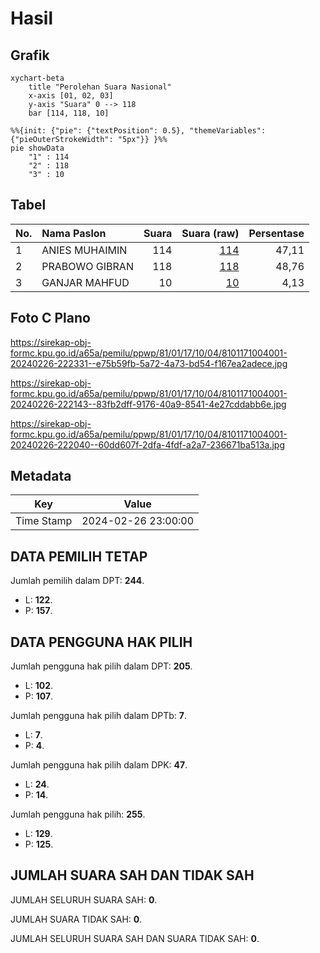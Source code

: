 # Hasil

## Grafik

```mermaid
xychart-beta
    title "Perolehan Suara Nasional"
    x-axis [01, 02, 03]
    y-axis "Suara" 0 --> 118
    bar [114, 118, 10]
```

```mermaid
%%{init: {"pie": {"textPosition": 0.5}, "themeVariables": {"pieOuterStrokeWidth": "5px"}} }%%
pie showData
    "1" : 114
    "2" : 118
    "3" : 10
```

## Tabel

| No. | Nama Paslon    | Suara | Suara (raw) | Persentase |
|:--- |:-------------- | -----:| -----------:| ----------:|
| 1   | ANIES MUHAIMIN | 114   | [114][p-1]  | 47,11      |
| 2   | PRABOWO GIBRAN | 118   | [118][p-2]  | 48,76      |
| 3   | GANJAR MAHFUD  | 10    | [10][p-3]   | 4,13       |


[p-1]: https://github.com/gigit-pemilu/pemilu-2024/blob/main/pilpres/hitung-suara/sub/81-maluku/sub/01-maluku-tengah/sub/17-kota-masohi/sub/1004-lesane/sub/001-tps/sub/paslon-1.txt
[p-2]: https://github.com/gigit-pemilu/pemilu-2024/blob/main/pilpres/hitung-suara/sub/81-maluku/sub/01-maluku-tengah/sub/17-kota-masohi/sub/1004-lesane/sub/001-tps/sub/paslon-2.txt
[p-3]: https://github.com/gigit-pemilu/pemilu-2024/blob/main/pilpres/hitung-suara/sub/81-maluku/sub/01-maluku-tengah/sub/17-kota-masohi/sub/1004-lesane/sub/001-tps/sub/paslon-3.txt

## Foto C Plano

https://sirekap-obj-formc.kpu.go.id/a65a/pemilu/ppwp/81/01/17/10/04/8101171004001-20240226-222331--e75b59fb-5a72-4a73-bd54-f167ea2adece.jpg

https://sirekap-obj-formc.kpu.go.id/a65a/pemilu/ppwp/81/01/17/10/04/8101171004001-20240226-222143--83fb2dff-9176-40a9-8541-4e27cddabb6e.jpg

https://sirekap-obj-formc.kpu.go.id/a65a/pemilu/ppwp/81/01/17/10/04/8101171004001-20240226-222040--60dd607f-2dfa-4fdf-a2a7-236671ba513a.jpg


## Metadata

| Key        | Value               |
| ---------- | ------------------- |
| Time Stamp | 2024-02-26 23:00:00 |


## DATA PEMILIH TETAP

Jumlah pemilih dalam DPT: **244**.
 * L: **122**.
 * P: **157**.

## DATA PENGGUNA HAK PILIH

Jumlah pengguna hak pilih dalam DPT: **205**.
 * L: **102**.
 * P: **107**.

Jumlah pengguna hak pilih dalam DPTb: **7**.
 * L: **7**.
 * P: **4**.

Jumlah pengguna hak pilih dalam DPK: **47**.
 * L: **24**.
 * P: **14**.

Jumlah pengguna hak pilih: **255**.
 * L: **129**.
 * P: **125**.

## JUMLAH SUARA SAH DAN TIDAK SAH

JUMLAH SELURUH SUARA SAH: **0**.

JUMLAH SUARA TIDAK SAH: **0**.

JUMLAH SELURUH SUARA SAH DAN SUARA TIDAK SAH: **0**.



